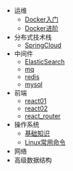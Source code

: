 <!-- _navbar.md -->

* 运维
  * [Docker入门](docker/docker01.md)
  * [Docker进阶](docker/docker02.md)
* 分布式技术栈
  * [SpringCloud](spring-cloud/cloud.md)
* 中间件
  * [ElasticSearch](es/es.md)
  * [mq](mq/rabbitmq.md)
  * [redis](redis/redis.md)
  * [mysql]()
* 前端
  * [react01](react/react01.md)
  * [react02](react/react02.md)
  * [react_router](react/react_router.md)
* 操作系统
  * [基础知识](os/os.md)
  * [Linux常用命令](linux/linux.md)
* 网络
* 高级数据结构